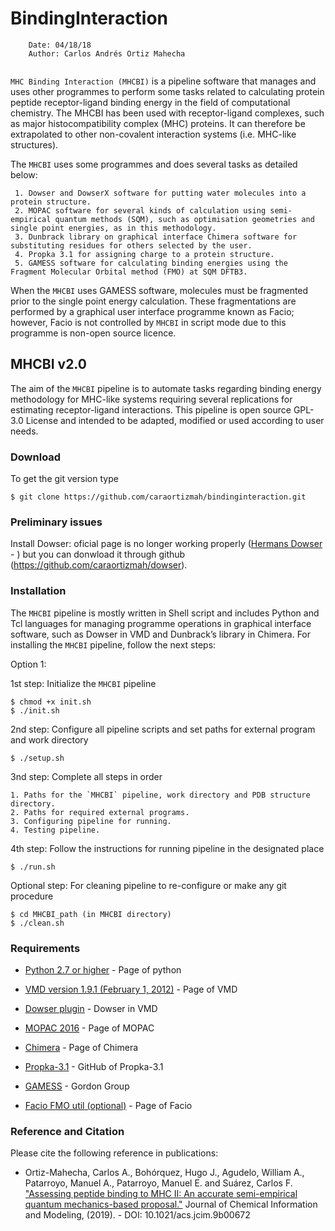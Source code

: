 # BindingInteraction

```
    Date: 04/18/18
    Author: Carlos Andrés Ortiz Mahecha
    
```
[comment]: <> (****)

[comment]: <> (Modification: 12/02/20)
[comment]: <> (comment:)
[comment]: <> (12/02/20 - Substantial changes in the installation and new kind of test based on MHC I results)
[comment]: <> (Old install version were removed while is fixed)

[comment]: <> (****)

`MHC Binding Interaction (MHCBI)` is a pipeline software that manages and uses other programmes to perform some tasks related to calculating protein peptide receptor-ligand binding energy in the field of computational chemistry. 
The MHCBI has been used with receptor-ligand complexes, such as major histocompatibility complex (MHC) proteins. 
It can therefore be extrapolated to other non-covalent interaction systems (i.e. MHC-like structures).

The `MHCBI` uses some programmes and does several tasks as detailed below:

     1. Dowser and DowserX software for putting water molecules into a protein structure.
     2. MOPAC software for several kinds of calculation using semi-empirical quantum methods (SQM), such as optimisation geometries and single point energies, as in this methodology.
     3. Dunbrack library on graphical interface Chimera software for substituting residues for others selected by the user. 
     4. Propka 3.1 for assigning charge to a protein structure.
     5. GAMESS software for calculating binding energies using the Fragment Molecular Orbital method (FMO) at SQM DFTB3.

When the `MHCBI` uses GAMESS software, molecules must be fragmented prior to the single point energy calculation. These fragmentations are performed by a graphical user interface programme known as Facio; however, Facio is not controlled by `MHCBI` in script mode due to this programme is non-open source licence.


## MHCBI v2.0

The aim of the `MHCBI` pipeline is to automate tasks regarding binding energy methodology for MHC-like systems requiring several replications for estimating receptor-ligand interactions.
This pipeline is open source GPL-3.0 License and intended to be adapted, modified or used according to user needs.

### Download

To get the git version type

    $ git clone https://github.com/caraortizmah/bindinginteraction.git


[comment]: <> (### Documentation and usage)

[comment]: <> (All information for installing the pipeline can be obtained by typing:)

[comment]: <> (    $ make howto)
    
### Preliminary issues

Install Dowser: oficial page is no longer working properly ([Hermans Dowser](http://danger.med.unc.edu/hermans/dowser/dowser.htm) - ) but you can donwload it through github (https://github.com/caraortizmah/dowser).

### Installation

The `MHCBI` pipeline is mostly written in Shell script and includes Python and Tcl languages for managing programme operations in graphical interface software, such as Dowser in VMD and Dunbrack’s library in Chimera.
For installing the `MHCBI` pipeline, follow the next steps:

Option 1:

1st step: Initialize the `MHCBI` pipeline

    $ chmod +x init.sh
    $ ./init.sh

2nd step: Configure all pipeline scripts and set paths for external program and work directory

    $ ./setup.sh
    
3nd step: Complete all steps in order
 
    1. Paths for the `MHCBI` pipeline, work directory and PDB structure directory. 
    2. Paths for required external programs.
    3. Configuring pipeline for running.
    4. Testing pipeline.

4th step: Follow the instructions for running pipeline in the designated place 

    $ ./run.sh

Optional step: For cleaning pipeline to re-configure or make any git procedure

    $ cd MHCBI_path (in MHCBI directory)
    $ ./clean.sh


[comment]: <> (Option 2:)

[comment]: <> (1st step: Install python requirements if necessary it could take several minutes $ make require)
    
[comment]: <> (2nd step: Configure the installation program and scratch path $ ./configure -p 'program_path' -s 'scratch_path')

[comment]: <> (3rd step: Prepare folders and other bash programs before installing the `MHCBI` $ make init)
    
[comment]: <> (4th step: Install BindingInteraction    $ sudo python setup.py install)


### Requirements

* [Python 2.7 or higher](https://www.python.org/downloads/) - Page of python

* [VMD version 1.9.1 (February 1, 2012)](https://www.ks.uiuc.edu/Research/vmd/) - Page of VMD
   
* [Dowser plugin](http://www.ks.uiuc.edu/Research/vmd/plugins/dowser/) - Dowser in VMD
   
* [MOPAC 2016](http://openmopac.net/Download_MOPAC_Executable_Step2.html) - Page of MOPAC
   
* [Chimera](https://www.cgl.ucsf.edu/chimera/download.html) - Page of Chimera
   
* [Propka-3.1](https://github.com/jensengroup/propka-3.1.git) - GitHub of Propka-3.1
   
* [GAMESS](https://www.msg.chem.iastate.edu/GAMESS/download/register/) - Gordon Group 
   
* [Facio FMO util (optional)](http://zzzfelis.sakura.ne.jp/) - Page of Facio


### Reference and Citation

Please cite the following reference in publications:

*   Ortiz-Mahecha, Carlos A., Bohórquez, Hugo J., Agudelo, William A., Patarroyo, Manuel A., Patarroyo, Manuel E. and Suárez, Carlos F. ["Assessing peptide binding to MHC II: An accurate semi-empirical quantum mechanics-based proposal."](https://doi.org/10.1021/acs.jcim.9b00672) Journal of Chemical Information and Modeling, (2019). - DOI: 10.1021/acs.jcim.9b00672
